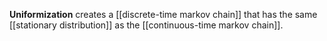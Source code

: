 **Uniformization** creates a [[discrete-time markov chain]] that has the same [[stationary distribution]] as the [[continuous-time markov chain]].